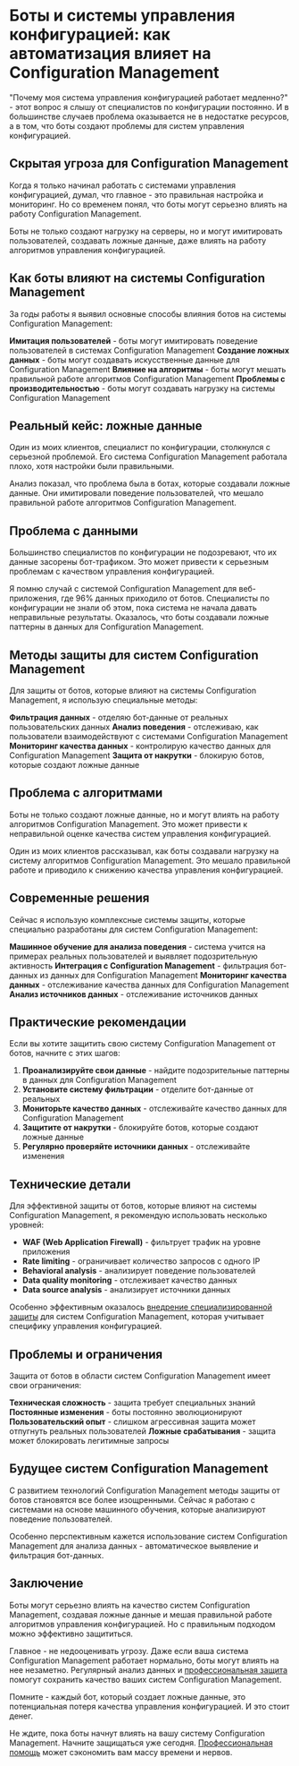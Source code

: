 # Боты и системы управления конфигурацией: как автоматизация влияет на Configuration Management

"Почему моя система управления конфигурацией работает медленно?" - этот вопрос я слышу от специалистов по конфигурации постоянно. И в большинстве случаев проблема оказывается не в недостатке ресурсов, а в том, что боты создают проблемы для систем управления конфигурацией.

## Скрытая угроза для Configuration Management

Когда я только начинал работать с системами управления конфигурацией, думал, что главное - это правильная настройка и мониторинг. Но со временем понял, что боты могут серьезно влиять на работу Configuration Management.

Боты не только создают нагрузку на серверы, но и могут имитировать пользователей, создавать ложные данные, даже влиять на работу алгоритмов управления конфигурацией.

## Как боты влияют на системы Configuration Management

За годы работы я выявил основные способы влияния ботов на системы Configuration Management:

**Имитация пользователей** - боты могут имитировать поведение пользователей в системах Configuration Management
**Создание ложных данных** - боты могут создавать искусственные данные для Configuration Management
**Влияние на алгоритмы** - боты могут мешать правильной работе алгоритмов Configuration Management
**Проблемы с производительностью** - боты могут создавать нагрузку на системы Configuration Management

## Реальный кейс: ложные данные

Один из моих клиентов, специалист по конфигурации, столкнулся с серьезной проблемой. Его система Configuration Management работала плохо, хотя настройки были правильными.

Анализ показал, что проблема была в ботах, которые создавали ложные данные. Они имитировали поведение пользователей, что мешало правильной работе алгоритмов Configuration Management.

## Проблема с данными

Большинство специалистов по конфигурации не подозревают, что их данные засорены бот-трафиком. Это может привести к серьезным проблемам с качеством управления конфигурацией.

Я помню случай с системой Configuration Management для веб-приложения, где 96% данных приходило от ботов. Специалисты по конфигурации не знали об этом, пока система не начала давать неправильные результаты. Оказалось, что боты создавали ложные паттерны в данных для Configuration Management.

## Методы защиты для систем Configuration Management

Для защиты от ботов, которые влияют на системы Configuration Management, я использую специальные методы:

**Фильтрация данных** - отделяю бот-данные от реальных пользовательских данных
**Анализ поведения** - отслеживаю, как пользователи взаимодействуют с системами Configuration Management
**Мониторинг качества данных** - контролирую качество данных для Configuration Management
**Защита от накрутки** - блокирую ботов, которые создают ложные данные

## Проблема с алгоритмами

Боты не только создают ложные данные, но и могут влиять на работу алгоритмов Configuration Management. Это может привести к неправильной оценке качества систем управления конфигурацией.

Один из моих клиентов рассказывал, как боты создавали нагрузку на систему алгоритмов Configuration Management. Это мешало правильной работе и приводило к снижению качества управления конфигурацией.

## Современные решения

Сейчас я использую комплексные системы защиты, которые специально разработаны для систем Configuration Management:

**Машинное обучение для анализа поведения** - система учится на примерах реальных пользователей и выявляет подозрительную активность
**Интеграция с Configuration Management** - фильтрация бот-данных из данных для Configuration Management
**Мониторинг качества данных** - отслеживание качества данных для Configuration Management
**Анализ источников данных** - отслеживание источников данных

## Практические рекомендации

Если вы хотите защитить свою систему Configuration Management от ботов, начните с этих шагов:

1. **Проанализируйте свои данные** - найдите подозрительные паттерны в данных для Configuration Management
2. **Установите систему фильтрации** - отделите бот-данные от реальных
3. **Мониторьте качество данных** - отслеживайте качество данных для Configuration Management
4. **Защитите от накрутки** - блокируйте ботов, которые создают ложные данные
5. **Регулярно проверяйте источники данных** - отслеживайте изменения

## Технические детали

Для эффективной защиты от ботов, которые влияют на системы Configuration Management, я рекомендую использовать несколько уровней:

- **WAF (Web Application Firewall)** - фильтрует трафик на уровне приложения
- **Rate limiting** - ограничивает количество запросов с одного IP
- **Behavioral analysis** - анализирует поведение пользователей
- **Data quality monitoring** - отслеживает качество данных
- **Data source analysis** - анализирует источники данных

Особенно эффективным оказалось [внедрение специализированной защиты](https://progaem.com/ustanovka-antibота-usluga-po-zashhite-ot-botов-vashih-sajtов-na-различных-cms-системах.html) для систем Configuration Management, которая учитывает специфику управления конфигурацией.

## Проблемы и ограничения

Защита от ботов в области систем Configuration Management имеет свои ограничения:

**Техническая сложность** - защита требует специальных знаний
**Постоянные изменения** - боты постоянно эволюционируют
**Пользовательский опыт** - слишком агрессивная защита может отпугнуть реальных пользователей
**Ложные срабатывания** - защита может блокировать легитимные запросы

## Будущее систем Configuration Management

С развитием технологий Configuration Management методы защиты от ботов становятся все более изощренными. Сейчас я работаю с системами на основе машинного обучения, которые анализируют поведение пользователей.

Особенно перспективным кажется использование систем Configuration Management для анализа данных - автоматическое выявление и фильтрация бот-данных.

## Заключение

Боты могут серьезно влиять на качество систем Configuration Management, создавая ложные данные и мешая правильной работе алгоритмов управления конфигурацией. Но с правильным подходом можно эффективно защититься.

Главное - не недооценивать угрозу. Даже если ваша система Configuration Management работает нормально, боты могут влиять на нее незаметно. Регулярный анализ данных и [профессиональная защита](https://progaem.com/ustanovka-antibота-usluga-po-zashhite-ot-botов-vashih-sajtов-na-различных-cms-системах.html) помогут сохранить качество ваших систем Configuration Management.

Помните - каждый бот, который создает ложные данные, это потенциальная потеря качества управления конфигурацией. И это стоит денег.

Не ждите, пока боты начнут влиять на вашу систему Configuration Management. Начните защищаться уже сегодня. [Профессиональная помощь](https://progaem.com/ustanovka-antibота-usluga-po-zashhite-ot-botов-vashih-sajtов-na-различных-cms-системах.html) может сэкономить вам массу времени и нервов.
